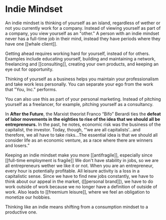 # Indie Mindset

An indie mindset is thinking of yourself as an island, regardless of wether or not you currently work for a company. Instead of viewing yourself as part of a company, you view yourself as an "other." A person with an indie mindset never has a full-time job in their mind, instead they have periods where they have one [[whale client]].

Getting ahead requires working hard for yourself, instead of for others. Examples include educating yourself, building and maintaining a network, freelancing and [[consulting]], creating your own products, and keeping an eye out for opportunity.  

Thinking of yourself as a business helps you maintain your professionalism and take work less personally. You can separate your ego from the work that "You, Inc." performs. 

You can also use this as part of your personal marketing. Instead of pitching yourself as a freelancer, for example, pitching yourself as a consultancy. 

In __After the Future__, the Marxist theorist Franco “Bifo” Berardi ties the **defeat of labor movements in the eighties to rise of the idea that we should all be entrepreneurs.** In the past, he notes, economic risk was the business of the capitalist, the investor. Today, though, “‘we are all capitalists’…and therefore, we all have to take risks…The essential idea is that we should all consider life as an economic venture, as a race where there are winners and losers.”

Keeping an indie mindset make you more [[antifragile]], especially since [[full-time employment is fragile]] We don't have stability in jobs, so we are all entrepreneurs wether we like it or not. When you are an entrepreneur, every hour is potentially profitable. All leisure activity is a loss in a capitalistic sense. Since we have to find new jobs constantly, we have to think about our appeal in the market, ([[personal brand]]), we have to do work outside of work because we no longer have a definition of outside of work. Also leads to [[freemium leisure]], where we feel an obligation to monetize our hobbies. 

Thinking like an indie means shifting from a consumption mindset to a productive one. 